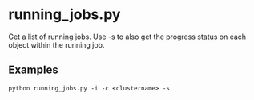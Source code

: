 # **running_jobs.py**

   Get a list of running jobs.  Use -s to also get the progress status on each object within the running job.
 
## **Examples**

    python running_jobs.py -i -c <clustername> -s

